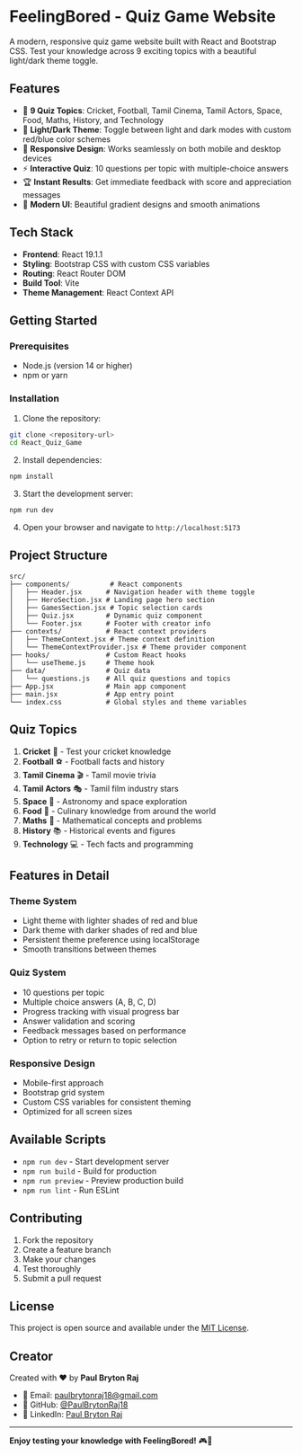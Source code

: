 # FeelingBored - Quiz Game Website

A modern, responsive quiz game website built with React and Bootstrap CSS. Test your knowledge across 9 exciting topics with a beautiful light/dark theme toggle.

## Features

- 🎯 **9 Quiz Topics**: Cricket, Football, Tamil Cinema, Tamil Actors, Space, Food, Maths, History, and Technology
- 🌙 **Light/Dark Theme**: Toggle between light and dark modes with custom red/blue color schemes
- 📱 **Responsive Design**: Works seamlessly on both mobile and desktop devices
- ⚡ **Interactive Quiz**: 10 questions per topic with multiple-choice answers
- 🏆 **Instant Results**: Get immediate feedback with score and appreciation messages
- 🎨 **Modern UI**: Beautiful gradient designs and smooth animations

## Tech Stack

- **Frontend**: React 19.1.1
- **Styling**: Bootstrap CSS with custom CSS variables
- **Routing**: React Router DOM
- **Build Tool**: Vite
- **Theme Management**: React Context API

## Getting Started

### Prerequisites

- Node.js (version 14 or higher)
- npm or yarn

### Installation

1. Clone the repository:
```bash
git clone <repository-url>
cd React_Quiz_Game
```

2. Install dependencies:
```bash
npm install
```

3. Start the development server:
```bash
npm run dev
```

4. Open your browser and navigate to `http://localhost:5173`

## Project Structure

```
src/
├── components/          # React components
│   ├── Header.jsx      # Navigation header with theme toggle
│   ├── HeroSection.jsx # Landing page hero section
│   ├── GamesSection.jsx # Topic selection cards
│   ├── Quiz.jsx        # Dynamic quiz component
│   └── Footer.jsx      # Footer with creator info
├── contexts/           # React context providers
│   ├── ThemeContext.jsx # Theme context definition
│   └── ThemeContextProvider.jsx # Theme provider component
├── hooks/              # Custom React hooks
│   └── useTheme.js     # Theme hook
├── data/               # Quiz data
│   └── questions.js    # All quiz questions and topics
├── App.jsx             # Main app component
├── main.jsx            # App entry point
└── index.css           # Global styles and theme variables
```

## Quiz Topics

1. **Cricket** 🏏 - Test your cricket knowledge
2. **Football** ⚽ - Football facts and history
3. **Tamil Cinema** 🎬 - Tamil movie trivia
4. **Tamil Actors** 🎭 - Tamil film industry stars
5. **Space** 🚀 - Astronomy and space exploration
6. **Food** 🍕 - Culinary knowledge from around the world
7. **Maths** 📐 - Mathematical concepts and problems
8. **History** 📚 - Historical events and figures
9. **Technology** 💻 - Tech facts and programming

## Features in Detail

### Theme System
- Light theme with lighter shades of red and blue
- Dark theme with darker shades of red and blue
- Persistent theme preference using localStorage
- Smooth transitions between themes

### Quiz System
- 10 questions per topic
- Multiple choice answers (A, B, C, D)
- Progress tracking with visual progress bar
- Answer validation and scoring
- Feedback messages based on performance
- Option to retry or return to topic selection

### Responsive Design
- Mobile-first approach
- Bootstrap grid system
- Custom CSS variables for consistent theming
- Optimized for all screen sizes

## Available Scripts

- `npm run dev` - Start development server
- `npm run build` - Build for production
- `npm run preview` - Preview production build
- `npm run lint` - Run ESLint

## Contributing

1. Fork the repository
2. Create a feature branch
3. Make your changes
4. Test thoroughly
5. Submit a pull request

## License

This project is open source and available under the [MIT License](LICENSE).

## Creator

Created with ❤️ by **Paul Bryton Raj**

- 📧 Email: paulbrytonraj18@gmail.com
- 🐙 GitHub: [@PaulBrytonRaj18](https://github.com/PaulBrytonrRaj18)
- 💼 LinkedIn: [Paul Bryton Raj](https://linkedin.com/in/paul-bryton-raj)

---

**Enjoy testing your knowledge with FeelingBored!** 🎮🧠
